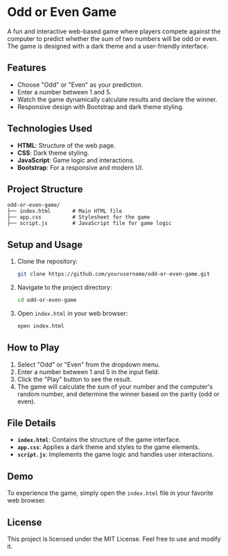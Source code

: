 # Odd or Even Game

A fun and interactive web-based game where players compete against the computer to predict whether the sum of two numbers will be odd or even. The game is designed with a dark theme and a user-friendly interface.

## Features

- Choose "Odd" or "Even" as your prediction.
- Enter a number between 1 and 5.
- Watch the game dynamically calculate results and declare the winner.
- Responsive design with Bootstrap and dark theme styling.

## Technologies Used

- **HTML**: Structure of the web page.
- **CSS**: Dark theme styling.
- **JavaScript**: Game logic and interactions.
- **Bootstrap**: For a responsive and modern UI.

## Project Structure

```
odd-or-even-game/
├── index.html       # Main HTML file
├── app.css          # Stylesheet for the game
├── script.js        # JavaScript file for game logic
```

## Setup and Usage

1. Clone the repository:

   ```bash
   git clone https://github.com/yourusername/odd-or-even-game.git
   ```

2. Navigate to the project directory:

   ```bash
   cd odd-or-even-game
   ```

3. Open `index.html` in your web browser:
   ```bash
   open index.html
   ```

## How to Play

1. Select "Odd" or "Even" from the dropdown menu.
2. Enter a number between 1 and 5 in the input field.
3. Click the "Play" button to see the result.
4. The game will calculate the sum of your number and the computer's random number, and determine the winner based on the parity (odd or even).

## File Details

- **`index.html`**: Contains the structure of the game interface.
- **`app.css`**: Applies a dark theme and styles to the game elements.
- **`script.js`**: Implements the game logic and handles user interactions.

## Demo

To experience the game, simply open the `index.html` file in your favorite web browser.

## License

This project is licensed under the MIT License. Feel free to use and modify it.

